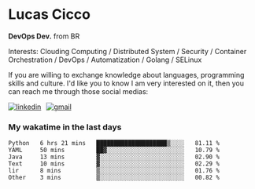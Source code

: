 # Lucas Cicco

**DevOps Dev.** from BR

Interests: Clouding Computing / Distributed System / Security / Container Orchestration / DevOps / Automatization / Golang / SELinux

If you are willing to exchange knowledge about languages, programming skills and culture. I'd like you to know I am very interested on it, then you can reach me through those social medias:

<div style="display: flex; align-items: center; gap: 10px;">
  <a href="https://www.linkedin.com/in/lucas-vitor-de-cicco" target="_blank">
    <img
      src="https://img.shields.io/badge/-LinkedIn-%230077B5?style=for-the-badge&logo=linkedin&logoColor=white"
      alt="linkedin"
      target="_blank" 
    />
  </a>
  <a href="mailto:lucasvitorx1@gmail.com">
      <img
        src="https://img.shields.io/badge/-Gmail-%23333?style=for-the-badge&logo=gmail&logoColor=white"
        alt="gmail"
        target="_blank"
      />
  </a>
</div>

### My wakatime in the last days

<!--START_SECTION:waka-->

```text
Python   6 hrs 21 mins   ████████████████████▒░░░░   81.11 %
YAML     50 mins         ██▓░░░░░░░░░░░░░░░░░░░░░░   10.79 %
Java     13 mins         ▓░░░░░░░░░░░░░░░░░░░░░░░░   02.90 %
Text     10 mins         ▓░░░░░░░░░░░░░░░░░░░░░░░░   02.29 %
lir      8 mins          ▒░░░░░░░░░░░░░░░░░░░░░░░░   01.76 %
Other    3 mins          ▒░░░░░░░░░░░░░░░░░░░░░░░░   00.82 %
```

<!--END_SECTION:waka-->
